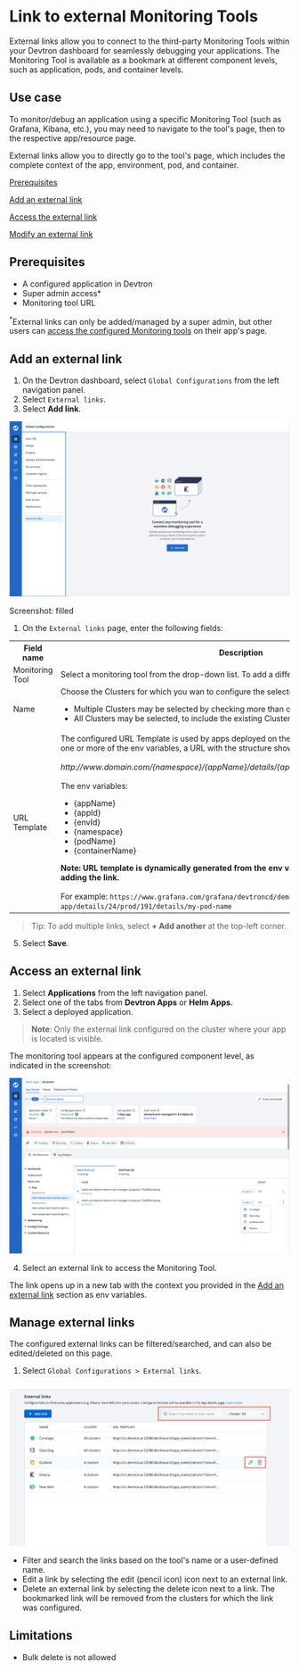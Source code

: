 # Link to external Monitoring Tools

External links allow you to connect to the third-party Monitoring Tools within your Devtron dashboard for seamlessly debugging your applications.
The Monitoring Tool is available as a bookmark at different component levels, such as application, pods, and container levels.

## Use case

To monitor/debug an application using a specific Monitoring Tool (such as Grafana, Kibana, etc.), you may need to navigate to the tool's page, then to the respective app/resource page.

External links allow you to directly go to the tool's page, which includes the complete context of the app, environment, pod, and container.

[Prerequisites](#prerequisites)

[Add an external link](#add-an-external-link)

[Access the external link](#access-the-external-links)

[Modify an external link](#modify-an-external-link)

## Prerequisites

- A configured application in Devtron
- Super admin access*
- Monitoring tool URL

<sup>*</sup>External links can only be added/managed by a super admin, but other users can [access the configured Monitoring tools](#access-the-external-link) on their app's page.

## Add an external link

1. On the Devtron dashboard, select `Global Configurations` from the left navigation panel.
2. Select `External links`.
3. Select **Add link**.

![External links welcome page](./images/external-links/external-links-welcome.png)

Screenshot: filled

1. On the `External links` page, enter the following fields:

<table>
    <row>
        <th>Field name</th>
        <th>Description</th>
    </row>
    <tr>
        <td>Monitoring Tool</td>
        <td>Select a monitoring tool from the drop-down list. To add a different tool, select 'Other'.</td>
    </tr>
    <tr>
        <td>Name</td>
        <td>
            Choose the Clusters for which you wan to configure the selected tool.
            <ul>
                <li>Multiple Clusters may be selected by checking more than one Cluster name</li>
                <li>All Clusters may be selected, to include the existing Clusters as well as any future Clusters</li>                
            </ul>
        </td>
    </tr>
    <tr>
        <td>URL Template</td>
        <td>
            The configured URL Template is used by apps deployed on the selected Clusters.            
            By combining one or more of the env variables, a URL with the structure shown below can be created:<br></br>
            <i>http://www.domain.com/{namespace}/{appName}/details/{appId}/env/{envId}/details/{podName}</i>
            <br></br>
            The env variables:
            <ul>
                <li>{appName}</li>
                <li>{appId}</li>
                <li>{envId}</li>
                <li>{namespace}</li>
                <li>{podName}</li>
                <li>{containerName}</li>
            </ul>
            <b>Note: URL template is dynamically generated from the env variables provided at the time of adding the link.</b><br></br>
            For example:
            <code>https://www.grafana.com/grafana/devtroncd/demo-app/details/24/prod/191/details/my-pod-name</code>
        </td>
    </tr>
</table>

> Tip: To add multiple links, select **+ Add another** at the top-left corner.

5. Select **Save**.

## Access an external link

1. Select **Applications** from the left navigation panel.
2. Select one of the tabs from **Devtron Apps** or **Helm Apps**.
3. Select a deployed application.

> **Note**: Only the external link configured on the cluster where your app is located is visible.

The monitoring tool appears at the configured component level, as indicated in the screenshot:

![External links in apps](./images/external-links/external-links-in-apps.png)

4. Select an external link to access the Monitoring Tool.
 
The link opens up in a new tab with the context you provided in the [Add an external link](#add-an-external-link) section as env variables.

## Manage external links

The configured external links can be filtered/searched, and can also be edited/deleted on this page.

1. Select `Global Configurations > External links`.

![Manage external links](./images/external-links/manage-external-links.png)

* Filter and search the links based on the tool's name or a user-defined name.
* Edit a link by selecting the edit (pencil icon) icon next to an external link.
* Delete an external link by selecting the delete icon next to a link. The bookmarked link will be removed from the clusters for which the link was configured.

## Limitations

- Bulk delete is not allowed


